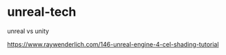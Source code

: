# unreal-tech
unreal vs unity

https://www.raywenderlich.com/146-unreal-engine-4-cel-shading-tutorial
